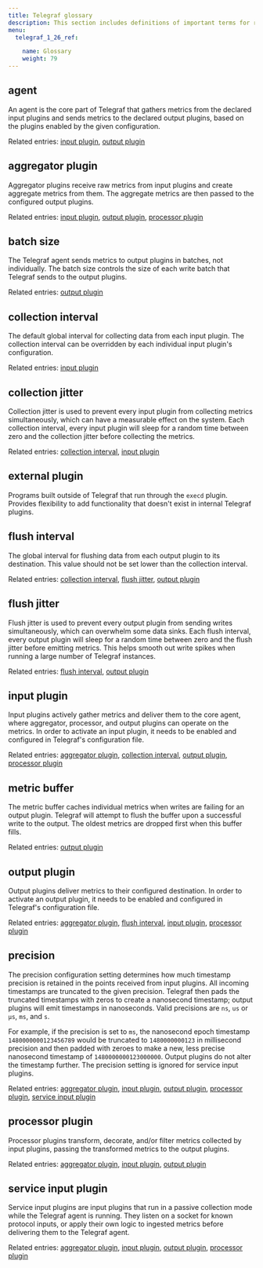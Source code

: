```yaml
---
title: Telegraf glossary
description: This section includes definitions of important terms for related to Telegraf.
menu:
  telegraf_1_26_ref:

    name: Glossary
    weight: 79
---
```


## agent

An agent is the core part of Telegraf that gathers metrics from the declared input plugins and sends metrics to the declared output plugins, based on the plugins enabled by the given configuration.

Related entries: [input plugin](/telegraf/v1.15/concepts/glossary/#input-plugin), [output plugin](/telegraf/v1.15/concepts/glossary/#output-plugin)

## aggregator plugin

Aggregator plugins receive raw metrics from input plugins and create aggregate metrics from them.
The aggregate metrics are then passed to the configured output plugins.

Related entries: [input plugin](/telegraf/v1.15/concepts/glossary/#input-plugin), [output plugin](/telegraf/v1.15/concepts/glossary/#output-plugin), [processor plugin](/telegraf/v1.15/concepts/glossary/#processor-plugin)

## batch size

The Telegraf agent sends metrics to output plugins in batches, not individually.
The batch size controls the size of each write batch that Telegraf sends to the output plugins.

Related entries: [output plugin](/telegraf/v1.15/concepts/glossary/#output-plugin)

## collection interval

The default global interval for collecting data from each input plugin.
The collection interval can be overridden by each individual input plugin's configuration.

Related entries: [input plugin](/telegraf/v1.15/concepts/glossary/#input-plugin)

## collection jitter

Collection jitter is used to prevent every input plugin from collecting metrics simultaneously, which can have a measurable effect on the system.
Each collection interval, every input plugin will sleep for a random time between zero and the collection jitter before collecting the metrics.

Related entries: [collection interval](/telegraf/v1.15/concepts/glossary/#collection-interval), [input plugin](/telegraf/v1.15/concepts/glossary/#input-plugin)

## external plugin

Programs built outside of Telegraf that run through the `execd` plugin. Provides flexibility to add functionality that doesn't exist in internal Telegraf plugins.
## flush interval

The global interval for flushing data from each output plugin to its destination.
This value should not be set lower than the collection interval.

Related entries: [collection interval](/telegraf/v1.15/concepts/glossary/#collection-interval), [flush jitter](/telegraf/v1.15/concepts/glossary/#flush-jitter), [output plugin](/telegraf/v1.15/concepts/glossary/#output-plugin)

## flush jitter

Flush jitter is used to prevent every output plugin from sending writes simultaneously, which can overwhelm some data sinks.
Each flush interval, every output plugin will sleep for a random time between zero and the flush jitter before emitting metrics.
This helps smooth out write spikes when running a large number of Telegraf instances.

Related entries: [flush interval](/telegraf/v1.15/concepts/glossary/#flush-interval), [output plugin](/telegraf/v1.15/concepts/glossary/#output-plugin)

## input plugin

Input plugins actively gather metrics and deliver them to the core agent, where aggregator, processor, and output plugins can operate on the metrics.
In order to activate an input plugin, it needs to be enabled and configured in Telegraf's configuration file.

Related entries: [aggregator plugin](/telegraf/v1.15/concepts/glossary/#aggregator-plugin), [collection interval](/telegraf/v1.15/concepts/glossary/#collection-interval), [output plugin](/telegraf/v1.15/concepts/glossary/#output-plugin), [processor plugin](/telegraf/v1.15/concepts/glossary/#processor-plugin)

## metric buffer

The metric buffer caches individual metrics when writes are failing for an output plugin.
Telegraf will attempt to flush the buffer upon a successful write to the output.
The oldest metrics are dropped first when this buffer fills.

Related entries: [output plugin](/telegraf/v1.15/concepts/glossary/#output-plugin)

## output plugin

Output plugins deliver metrics to their configured destination. In order to activate an output plugin, it needs to be enabled and configured in Telegraf's configuration file.

Related entries: [aggregator plugin](/telegraf/v1.15/concepts/glossary/#aggregator-plugin), [flush interval](/telegraf/v1.15/concepts/glossary/#flush-interval), [input plugin](/telegraf/v1.15/concepts/glossary/#input-plugin), [processor plugin](/telegraf/v1.15/concepts/glossary/#processor-plugin)

## precision

The precision configuration setting determines how much timestamp precision is retained in the points received from input plugins. All incoming timestamps are truncated to the given precision.
Telegraf then pads the truncated timestamps with zeros to create a nanosecond timestamp; output plugins will emit timestamps in nanoseconds.
Valid precisions are `ns`, `us` or `µs`, `ms`, and `s`.

For example, if the precision is set to `ms`, the nanosecond epoch timestamp `1480000000123456789` would be truncated to `1480000000123` in millisecond precision and then padded with zeroes to make a new, less precise nanosecond timestamp of `1480000000123000000`.
Output plugins do not alter the timestamp further. The precision setting is ignored for service input plugins.

Related entries:  [aggregator plugin](/telegraf/v1.15/concepts/glossary/#aggregator-plugin), [input plugin](/telegraf/v1.15/concepts/glossary/#input-plugin), [output plugin](/telegraf/v1.15/concepts/glossary/#output-plugin), [processor plugin](/telegraf/v1.15/concepts/glossary/#processor-plugin), [service input plugin](/telegraf/v1.15/concepts/glossary/#service-input-plugin)

## processor plugin

Processor plugins transform, decorate, and/or filter metrics collected by input plugins, passing the transformed metrics to the output plugins.

Related entries: [aggregator plugin](/telegraf/v1.15/concepts/glossary/#aggregator-plugin), [input plugin](/telegraf/v1.15/concepts/glossary/#input-plugin), [output plugin](/telegraf/v1.15/concepts/glossary/#output-plugin)

## service input plugin

Service input plugins are input plugins that run in a passive collection mode while the Telegraf agent is running.
They listen on a socket for known protocol inputs, or apply their own logic to ingested metrics before delivering them to the Telegraf agent.

Related entries: [aggregator plugin](/telegraf/v1.15/concepts/glossary/#aggregator-plugin), [input plugin](/telegraf/v1.15/concepts/glossary/#input-plugin), [output plugin](/telegraf/v1.15/concepts/glossary/#output-plugin), [processor plugin](/telegraf/v1.15/concepts/glossary/#processor-plugin)
